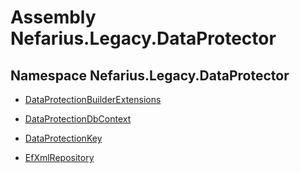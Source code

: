 # Assembly Nefarius.Legacy.DataProtector

## Namespace Nefarius.Legacy.DataProtector

- [DataProtectionBuilderExtensions](./nefarius.legacy.dataprotector.dataprotectionbuilderextensions.md)

- [DataProtectionDbContext](./nefarius.legacy.dataprotector.dataprotectiondbcontext.md)

- [DataProtectionKey](./nefarius.legacy.dataprotector.dataprotectionkey.md)

- [EfXmlRepository](./nefarius.legacy.dataprotector.efxmlrepository.md)
